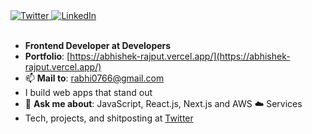 <div>
  <a href="https://x.com/BroCode1508" target="_blank">
    <img src="https://img.shields.io/twitter/follow/BroCode1508?style=social" alt="Twitter">
  </a>
  <a href="https://www.linkedin.com/in/abhishek-rajput-127887186/" target="_blank">
    <img src="https://img.shields.io/badge/LinkedIn-%230077B5.svg?&style=flat-square&logo=linkedin&logoColor=white" alt="LinkedIn">
  </a>
</div>
<br>

- **Frontend Developer at Developers**
- **Portfolio**: [https://abhishek-rajput.vercel.app/](https://abhishek-rajput.vercel.app/)
- 📫 **Mail to**: rabhi0766@gmail.com
- I build web apps that stand out
- 💬 **Ask me about**: JavaScript, React.js, Next.js and AWS ☁️ Services
- Tech, projects, and shitposting at [Twitter](https://x.com/BroCode1508)
